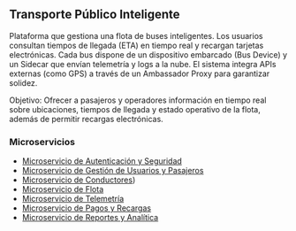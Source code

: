 ## Transporte Público Inteligente

Plataforma que gestiona una flota de buses inteligentes. Los usuarios consultan tiempos de 
llegada (ETA) en tiempo real y recargan tarjetas electrónicas. Cada bus dispone de un 
dispositivo embarcado (Bus Device) y un Sidecar que envían telemetría y logs a la nube. El 
sistema integra APIs externas (como GPS) a través de un Ambassador Proxy para garantizar 
solidez.

Objetivo: Ofrecer a pasajeros y operadores información en tiempo real sobre ubicaciones, 
tiempos de llegada y estado operativo de la flota, además de permitir recargas electrónicas. 

### Microservicios
- [Microservicio de Autenticación y Seguridad](https://github.com/santiagohoyos20/Microservicio-de-autenticacion-y-seguridad)
- [Microservicio de Gestión de Usuarios y Pasajeros](https://github.com/santiagohoyos20/Microservicio-de-gestion-de-usuarios-y-pasajeros.)
- [Microservicio de Conductores](https://github.com/santiagohoyos20/Microservicio-de-conductores))
- [Microservicio de Flota](https://github.com/santiagohoyos20/Microservicio-de-flota)
- [Microservicio de Telemetría](https://github.com/santiagohoyos20/Microservicio-de-telemetria)
- [Microservicio de Pagos y Recargas](https://github.com/santiagohoyos20/Microservicio-de-pagos-y-recargas)
- [Microservicio de Reportes y Analítica](https://github.com/santiagohoyos20/Microservicio-de-reportes-y-analitica)
